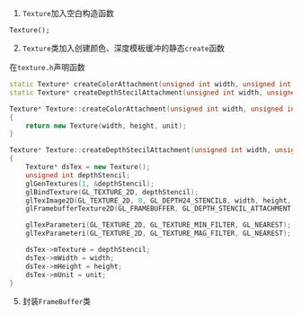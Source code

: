 1. `Texture`加入空白构造函数
```
Texture();
```

2. `Texture`类加入创建颜色、深度模板缓冲的静态`create`函数

在`texture.h`声明函数
```cpp
static Texture* createColorAttachment(unsigned int width, unsigned int height, unsigned int unit);
static Texture* createDepthStecilAttachment(unsigned int width, unsigned int height, unsigned int unit);
```

```cpp
Texture* Texture::createColorAttachment(unsigned int width, unsigned int height, unsigned int unit)
{
	return new Texture(width, height, unit);
}

Texture* Texture::createDepthStecilAttachment(unsigned int width, unsigned int height, unsigned int unit)
{
	Texture* dsTex = new Texture();
	unsigned int depthStencil;
	glGenTextures(1, &depthStencil);
	glBindTexture(GL_TEXTURE_2D, depthStencil);
	glTexImage2D(GL_TEXTURE_2D, 0, GL_DEPTH24_STENCIL8, width, height, 0, GL_DEPTH_STENCIL, GL_UNSIGNED_INT_24_8, NULL);
	glFramebufferTexture2D(GL_FRAMEBUFFER, GL_DEPTH_STENCIL_ATTACHMENT, GL_TEXTURE_2D, depthStencil, 0);

	glTexParameteri(GL_TEXTURE_2D, GL_TEXTURE_MIN_FILTER, GL_NEAREST);
	glTexParameteri(GL_TEXTURE_2D, GL_TEXTURE_MAG_FILTER, GL_NEAREST);

	dsTex->mTexture = depthStencil;
	dsTex->mWidth = width;
	dsTex->mHeight = height;
	dsTex->mUnit = unit;
}
```

5. 封装`FrameBuffer`类
<!--stackedit_data:
eyJoaXN0b3J5IjpbLTE5MDYzNDQ4OTUsMTgwODY4Mzg5NSwtMT
IxMzQ1NjA5Ml19
-->